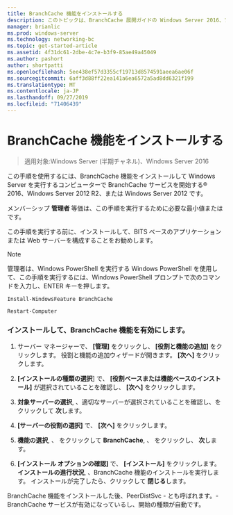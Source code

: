 ```yaml
---
title: BranchCache 機能をインストールする
description: このトピックは、BranchCache 展開ガイドの Windows Server 2016、ブランチ オフィスに WAN 帯域幅使用量を最適化するために分散され、ホスト型キャッシュ モードで BranchCache を展開する方法を示しますの一部
manager: brianlic
ms.prod: windows-server
ms.technology: networking-bc
ms.topic: get-started-article
ms.assetid: 4f31dc61-2dbe-4c7e-b3f9-85ae49a45049
ms.author: pashort
author: shortpatti
ms.openlocfilehash: 5ee438ef57d3355cf19713d8574591aeea6ae06f
ms.sourcegitcommit: 6aff3d88ff22ea141a6ea6572a5ad8dd6321f199
ms.translationtype: MT
ms.contentlocale: ja-JP
ms.lasthandoff: 09/27/2019
ms.locfileid: "71406439"
---
```

# <a name="install-the-branchcache-feature"></a>BranchCache 機能をインストールする

>適用対象:Windows Server (半期チャネル)、Windows Server 2016

この手順を使用するには、BranchCache 機能をインストールして Windows Server を実行するコンピューターで BranchCache サービスを開始する&reg; 2016、Windows Server 2012 R2、または Windows Server 2012 です。  
  
メンバーシップ **管理者** 等価は、この手順を実行するために必要な最小値またはです。  
  
この手順を実行する前に、インストールして、BITS ベースのアプリケーションまたは Web サーバーを構成することをお勧めします。  
  
> [!NOTE]  
> 管理者は、Windows PowerShell を実行する Windows PowerShell を使用して、この手順を実行するには、Windows PowerShell プロンプトで次のコマンドを入力し、ENTER キーを押します。  
>   
> `Install-WindowsFeature BranchCache`  
>   
> `Restart-Computer`  
  
### <a name="to-install-and-enable-the-branchcache-feature"></a>インストールして、BranchCache 機能を有効にします。  
  
1.  サーバー マネージャーで、 **[管理]** をクリックし、 **[役割と機能の追加]** をクリックします。 役割と機能の追加ウィザードが開きます。 **[次へ]** をクリックします。  
  
2.  **[インストールの種類の選択**] で、 **[役割ベースまたは機能ベースのインストール]** が選択されていることを確認し、 **[次へ]** をクリックします。  
  
3.  **対象サーバーの選択**, 、適切なサーバーが選択されていることを確認し、をクリックして **次**します。  
  
4.  **[サーバーの役割の選択]** で、 **[次へ]** をクリックします。  
  
5.  **機能の選択**, 、 をクリックして **BranchCache**, 、 をクリックし、 **次**します。  
  
6.  **[インストール オプションの確認]** で、 **[インストール]** をクリックします。 **インストールの進行状況**, 、BranchCache 機能のインストールを実行します。 インストールが完了したら、クリックして **閉じる**します。  
  
BranchCache 機能をインストールした後、PeerDistSvc - とも呼ばれます。-BranchCache サービスが有効になっているし、開始の種類が自動です。  
  


